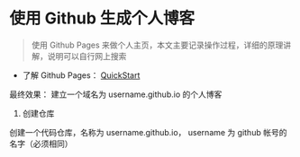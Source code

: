 # 使用 Github 生成个人博客

> 使用 Github Pages 来做个人主页，本文主要记录操作过程，详细的原理讲解，说明可以自行网上搜索

- 了解 Github Pages： [QuickStart](https://docs.github.com/zh/pages/quickstart)

最终效果： 建立一个域名为 username.github.io 的个人博客

1. 创建仓库

创建一个代码仓库，名称为 username.github.io， username 为 github 帐号的名字（必须相同）

